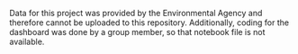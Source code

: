 Data for this project was provided by the Environmental Agency and therefore cannot be uploaded to this repository. Additionally, coding for the dashboard was done by a group member, so that notebook file is not available.
